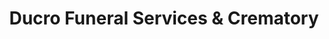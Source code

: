 ---
title: "Ducro Funeral Services & Crematory"
url: /ashtabula/ducro-funeral-services-and-crematory/
shop: funeral directors
---